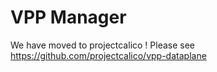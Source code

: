 # VPP Manager

We have moved to projectcalico ! Please see https://github.com/projectcalico/vpp-dataplane

